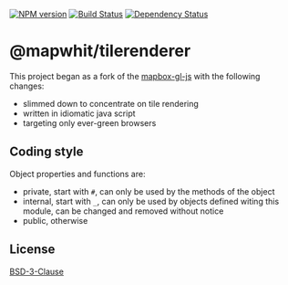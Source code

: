 [![NPM version][npm-image]][npm-url]
[![Build Status][build-image]][build-url]
[![Dependency Status][deps-image]][deps-url]

# @mapwhit/tilerenderer

This project began as a fork of the [mapbox-gl-js] with the following changes:
- slimmed down to concentrate on tile rendering
- written in idiomatic java script
- targeting only ever-green browsers

## Coding style

Object properties and functions are:
- private, start with `#`, can only be used by the methods of the object
- internal, start with `_`, can only be used by objects defined witing this module, can be changed and removed without notice
- public, otherwise

## License

[BSD-3-Clause](LICENSE.txt)

[mapbox-gl-js]: https://npmjs.org/package/mapbox-gl

[npm-image]: https://img.shields.io/npm/v/@mapwhit/tilerenderer
[npm-url]: https://npmjs.org/package/@mapwhit/tilerenderer

[build-url]: https://github.com/mapwhit/tilerenderer/actions/workflows/check.yaml
[build-image]: https://img.shields.io/github/actions/workflow/status/mapwhit/tilerenderer/check.yaml?branch=main

[deps-image]: https://img.shields.io/librariesio/release/npm/@mapwhit/tilerenderer
[deps-url]: https://libraries.io/npm/@mapwhit%2Ftilerenderer
